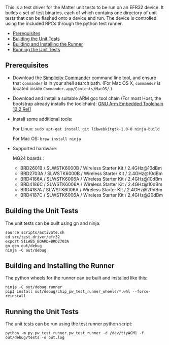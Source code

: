 This is a test driver for the Matter unit tests to be run on an EFR32 device. It
builds a set of test binaries, each of which contains one directory of unit
tests that can be flashed onto a device and run. The device is controlled using
the included RPCs through the python test runner.

-   [Prerequisites](#prerequisites)
-   [Building the Unit Tests](#building-the-unit-tests)
-   [Building and Installing the Runner](#building-and-installing-the-runner)
-   [Running the Unit Tests](#running-the-unit-tests)

## Prerequisites

-   Download the
    [Simplicity Commander](https://www.silabs.com/mcu/programming-options)
    command line tool, and ensure that `commander` is in your shell search path.
    (For Mac OS X, `commander` is located inside
    `Commander.app/Contents/MacOS/`.)

-   Download and install a suitable ARM gcc tool chain (For most Host, the
    bootstrap already installs the toolchain):
    [GNU Arm Embedded Toolchain 12.2 Rel1](https://developer.arm.com/downloads/-/arm-gnu-toolchain-downloads)

-   Install some additional tools:

    For Linux: `sudo apt-get install git libwebkitgtk-1.0-0 ninja-build`

    For Mac OS: `brew install ninja`

-   Supported hardware:

    MG24 boards :

    -   BRD2601B / SLWSTK6000B / Wireless Starter Kit / 2.4GHz@10dBm
    -   BRD2703A / SLWSTK6000B / Wireless Starter Kit / 2.4GHz@10dBm
    -   BRD4186A / SLWSTK6006A / Wireless Starter Kit / 2.4GHz@10dBm
    -   BRD4186C / SLWSTK6006A / Wireless Starter Kit / 2.4GHz@10dBm
    -   BRD4187A / SLWSTK6006A / Wireless Starter Kit / 2.4GHz@20dBm
    -   BRD4187C / SLWSTK6006A / Wireless Starter Kit / 2.4GHz@20dBm

## Building the Unit Tests

The unit tests can be built using gn and ninja:

    source scripts/activate.sh
    cd src/test_driver/efr32
    export SILABS_BOARD=BRD2703A
    gn gen out/debug
    ninja -C out/debug

## Building and Installing the Runner

The python wheels for the runner can be built and installed like this:

    ninja -C out/debug runner
    pip3 install out/debug/chip_pw_test_runner_wheels/*.whl --force-reinstall

## Running the Unit Tests

The unit tests can be run using the test runner python script:

    python -m py.pw_test_runner.pw_test_runner -d /dev/ttyACM1 -f out/debug/tests -o out.log
